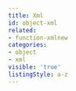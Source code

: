 ```yaml
---
title: Xml
id: object-xml
related:
- function-xmlnew
categories:
- object
- xml
visible: 'true'
listingStyle: a-z
---
```

